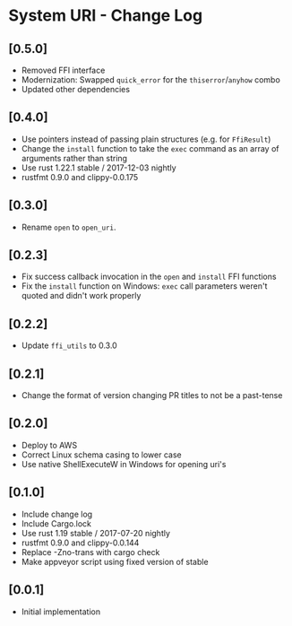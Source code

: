 # System URI - Change Log

## [0.5.0]

- Removed FFI interface
- Modernization: Swapped `quick_error` for the `thiserror`/`anyhow` combo
- Updated other dependencies

## [0.4.0]

- Use pointers instead of passing plain structures (e.g. for `FfiResult`)
- Change the `install` function to take the `exec` command as an array of arguments rather than string
- Use rust 1.22.1 stable / 2017-12-03 nightly
- rustfmt 0.9.0 and clippy-0.0.175

## [0.3.0]

- Rename `open` to `open_uri`.

## [0.2.3]

- Fix success callback invocation in the `open` and `install` FFI functions
- Fix the `install` function on Windows: `exec` call parameters weren't quoted and didn't work properly

## [0.2.2]

- Update `ffi_utils` to 0.3.0

## [0.2.1]

- Change the format of version changing PR titles to not be a past-tense

## [0.2.0]

- Deploy to AWS
- Correct Linux schema casing to lower case
- Use native ShellExecuteW in Windows for opening uri's

## [0.1.0]

- Include change log
- Include Cargo.lock
- Use rust 1.19 stable / 2017-07-20 nightly
- rustfmt 0.9.0 and clippy-0.0.144
- Replace -Zno-trans with cargo check
- Make appveyor script using fixed version of stable

## [0.0.1]

- Initial implementation
